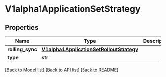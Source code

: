 # V1alpha1ApplicationSetStrategy

## Properties
Name | Type | Description | Notes
------------ | ------------- | ------------- | -------------
**rolling_sync** | [**V1alpha1ApplicationSetRolloutStrategy**](V1alpha1ApplicationSetRolloutStrategy.md) |  | [optional] 
**type** | **str** |  | [optional] 

[[Back to Model list]](../README.md#documentation-for-models) [[Back to API list]](../README.md#documentation-for-api-endpoints) [[Back to README]](../README.md)


